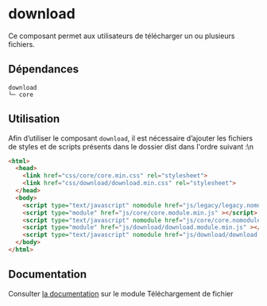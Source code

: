 # download

Ce composant permet aux utilisateurs de télécharger un ou plusieurs fichiers.

## Dépendances
```shell
download
└─ core
```

## Utilisation
Afin d’utiliser le composant `download`, il est nécessaire d’ajouter les fichiers de styles et de scripts présents dans le dossier dist dans l'ordre suivant :\n
```html
<html>
  <head>
    <link href="css/core/core.min.css" rel="stylesheet">
    <link href="css/download/download.min.css" rel="stylesheet">
  </head>
  <body>
    <script type="text/javascript" nomodule href="js/legacy/legacy.nomodule.min.js" ></script>
    <script type="module" href="js/core/core.module.min.js" ></script>
    <script type="text/javascript" nomodule href="js/core/core.nomodule.min.js" ></script>
    <script type="module" href="js/download/download.module.min.js" ></script>
    <script type="text/javascript" nomodule href="js/download/download.nomodule.min.js" ></script>
  </body>
</html>
```

## Documentation

Consulter [la documentation](https://www.systeme-de-design.gouv.fr/elements-d-interface/composants/telechargement-de-fichier) sur le module Téléchargement de fichier